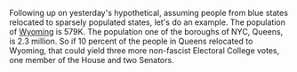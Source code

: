Following up on yesterday's hypothetical, assuming people from blue states relocated to sparsely populated states, let's do an example. The population of <a href="https://www.google.com/search?q=population+wyoming">Wyoming</a> is 579K. The population one of the boroughs of NYC, Queens, is 2.3 million. So if 10 percent of the people in Queens relocated to Wyoming, that could yield three more non-fascist Electoral College votes, one member of the House and two Senators. 

